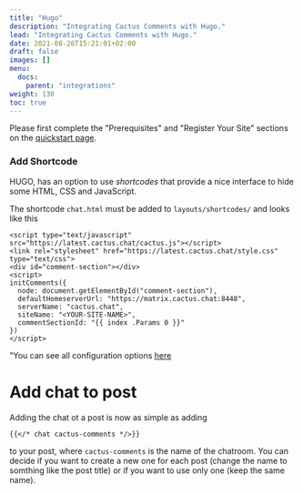 ```yaml
---
title: "Hugo"
description: "Integrating Cactus Comments with Hugo."
lead: "Integrating Cactus Comments with Hugo."
date: 2021-08-26T15:21:01+02:00
draft: false
images: []
menu: 
  docs:
    parent: "integrations"
weight: 130
toc: true
---
```


Please first complete the "Prerequisites" and "Register Your Site" sections on the [quickstart page](../quick-start).

### Add Shortcode

HUGO, has an option to use *shortcodes* that provide a nice interface to hide some HTML, CSS and JavaScript.

The shortcode `chat.html` must be added to `layouts/shortcodes/` and looks like this

```
<script type="text/javascript" src="https://latest.cactus.chat/cactus.js"></script>
<link rel="stylesheet" href="https://latest.cactus.chat/style.css" type="text/css">
<div id="comment-section"></div>
<script>
initComments({
  node: document.getElementById("comment-section"),
  defaultHomeserverUrl: "https://matrix.cactus.chat:8448",
  serverName: "cactus.chat",
  siteName: "<YOUR-SITE-NAME>",
  commentSectionId: "{{ index .Params 0 }}"
})
</script>
```
"You can see all configuration options [here](https://cactus.chat/docs/reference/web-client/#configuration)

# Add chat to post

Adding the chat ot a post is now as simple as adding

```
{{</* chat cactus-comments */>}}
```
to your post, where `cactus-comments` is the name of the chatroom. You can decide if you want to create a new one for each post (change the name to somthing like the post title)  or if you want to use only one (keep the same name).
